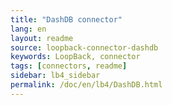 ```yaml
---
title: "DashDB connector"
lang: en
layout: readme
source: loopback-connector-dashdb
keywords: LoopBack, connector
tags: [connectors, readme]
sidebar: lb4_sidebar
permalink: /doc/en/lb4/DashDB.html
---
```

